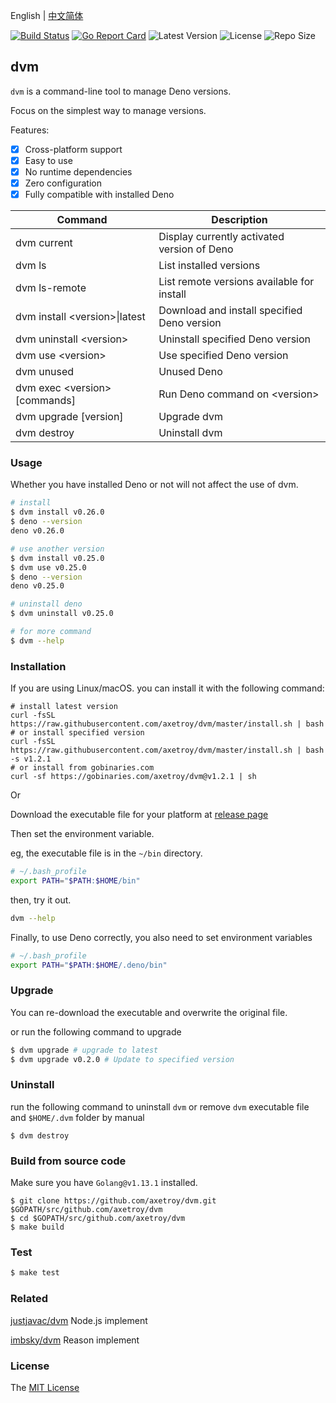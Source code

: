 English | [中文简体](README_zh-CN.md)

[![Build Status](https://github.com/axetroy/dvm/workflows/test/badge.svg)](https://github.com/axetroy/dvm/actions)
[![Go Report Card](https://goreportcard.com/badge/github.com/axetroy/dvm)](https://goreportcard.com/report/github.com/axetroy/dvm)
![Latest Version](https://img.shields.io/github/v/release/axetroy/dvm.svg)
![License](https://img.shields.io/github/license/axetroy/dvm.svg)
![Repo Size](https://img.shields.io/github/repo-size/axetroy/dvm.svg)

## dvm

`dvm` is a command-line tool to manage Deno versions.

Focus on the simplest way to manage versions.

Features:

- [x] Cross-platform support
- [x] Easy to use
- [x] No runtime dependencies
- [x] Zero configuration
- [x] Fully compatible with installed Deno

| Command                         | Description                                 |
| ------------------------------- | ------------------------------------------- |
| dvm current                     | Display currently activated version of Deno |
| dvm ls                          | List installed versions                     |
| dvm ls-remote                   | List remote versions available for install  |
| dvm install \<version\>\|latest | Download and install specified Deno version |
| dvm uninstall \<version\>       | Uninstall specified Deno version            |
| dvm use \<version\>             | Use specified Deno version                  |
| dvm unused                      | Unused Deno                                 |
| dvm exec \<version\> [commands] | Run Deno command on \<version\>             |
| dvm upgrade [version]           | Upgrade dvm                                 |
| dvm destroy                     | Uninstall dvm                               |

### Usage

Whether you have installed Deno or not will not affect the use of dvm.

```bash
# install
$ dvm install v0.26.0
$ deno --version
deno v0.26.0

# use another version
$ dvm install v0.25.0
$ dvm use v0.25.0
$ deno --version
deno v0.25.0

# uninstall deno
$ dvm uninstall v0.25.0

# for more command
$ dvm --help
```

### Installation

If you are using Linux/macOS. you can install it with the following command:

```shell
# install latest version
curl -fsSL https://raw.githubusercontent.com/axetroy/dvm/master/install.sh | bash
# or install specified version
curl -fsSL https://raw.githubusercontent.com/axetroy/dvm/master/install.sh | bash -s v1.2.1
# or install from gobinaries.com
curl -sf https://gobinaries.com/axetroy/dvm@v1.2.1 | sh
```

Or

Download the executable file for your platform at [release page](https://github.com/axetroy/dvm/releases)

Then set the environment variable.

eg, the executable file is in the `~/bin` directory.

```bash
# ~/.bash_profile
export PATH="$PATH:$HOME/bin"
```

then, try it out.

```bash
dvm --help
```

Finally, to use Deno correctly, you also need to set environment variables

```bash
# ~/.bash_profile
export PATH="$PATH:$HOME/.deno/bin"
```

### Upgrade

You can re-download the executable and overwrite the original file.

or run the following command to upgrade

```bash
$ dvm upgrade # upgrade to latest
$ dvm upgrade v0.2.0 # Update to specified version
```

### Uninstall

run the following command to uninstall `dvm` or remove `dvm` executable file and `$HOME/.dvm` folder by manual

```shell
$ dvm destroy
```

### Build from source code

Make sure you have `Golang@v1.13.1` installed.

```shell
$ git clone https://github.com/axetroy/dvm.git $GOPATH/src/github.com/axetroy/dvm
$ cd $GOPATH/src/github.com/axetroy/dvm
$ make build
```

### Test

```bash
$ make test
```

### Related

[justjavac/dvm](https://github.com/justjavac/dvm) Node.js implement

[imbsky/dvm](https://github.com/imbsky/dvm) Reason implement

### License

The [MIT License](LICENSE)
